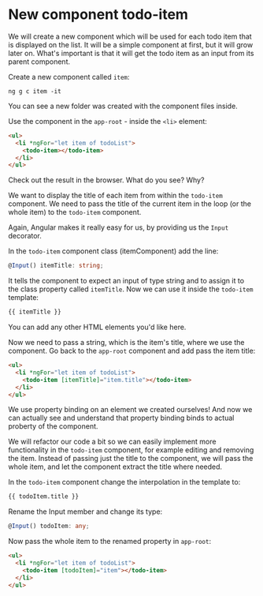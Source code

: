 # New component todo-item

We will create a new component which will be used for each todo item that is displayed on the list. It will be a simple component at first, but it will grow later on. What's important is that it will get the todo item as an input from its parent component.

Create a new component called `item`: 

```
ng g c item -it
```

You can see a new folder was created with the component files inside. 

Use the component in the `app-root` - inside the `<li>` element:

```html
<ul>
  <li *ngFor="let item of todoList">
    <todo-item></todo-item>
  </li>
</ul>
```

Check out the result in the browser. What do you see? Why?

We want to display the title of each item from within the `todo-item` component. We need to pass the title of the current item in the loop (or the whole item) to the `todo-item` component. 

Again, Angular makes it really easy for us, by providing us the `Input` decorator.

In the `todo-item` component class (itemComponent) add the line:
```ts
@Input() itemTitle: string;
```
It tells the component to expect an input of type string and to assign it to the class property called `itemTitle`. Now we can use it inside the `todo-item` template:
```html
{{ itemTitle }}
```

You can add any other HTML elements you'd like here. 

Now we need to pass a string, which is the item's title, where we use the component. Go back to the `app-root` component and add pass the item title:
```html
<ul>
  <li *ngFor="let item of todoList">
    <todo-item [itemTitle]="item.title"></todo-item>
  </li>
</ul>
```

We use property binding on an element we created ourselves! And now we can actually see and understand that property binding binds to actual proberty of the component. 

We will refactor our code a bit so we can easily implement more functionality in the `todo-item` component, for example editing and removing the item. Instead of passing just the title to the component, we will pass the whole item, and let the component extract the title where needed.

In the `todo-item` component change the interpolation in the template to:
```html
{{ todoItem.title }}
```
Rename the Input member and change its type: 
```ts
@Input() todoItem: any;
```

Now pass the whole item to the renamed property in `app-root`:
```html
<ul>
  <li *ngFor="let item of todoList">
    <todo-item [todoItem]="item"></todo-item>
  </li>
</ul>
```


